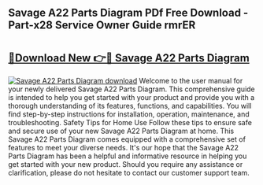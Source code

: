 ## Savage A22 Parts Diagram PDf Free Download - Part-x28 Service Owner Guide rmrER

# <h2><a href="http://dfmwht.blite.top/?on=Savage+A22+Parts+Diagram">🔗Download New 👉🔴 Savage A22 Parts Diagram</a></h2>

[![Savage A22 Parts Diagram download](https://i.imgur.com/lujVjoI.png)](http://dfmwht.blite.top/?on=Savage+A22+Parts+Diagram)
Welcome to the user manual for your newly delivered Savage A22 Parts Diagram. This comprehensive guide is intended to help you get started with your product and provide you with a thorough understanding of its features, functions, and capabilities. You will find step-by-step instructions for installation, operation, maintenance, and troubleshooting. Safety Tips for Home Use Follow these tips to ensure safe and secure use of your new Savage A22 Parts Diagram at home. This Savage A22 Parts Diagram comes equipped with a comprehensive set of features to meet your diverse needs. It's our hope that the Savage A22 Parts Diagram has been a helpful and informative resource in helping you get started with your new product. Should you require any assistance or clarification, please do not hesitate to contact our customer support team.
